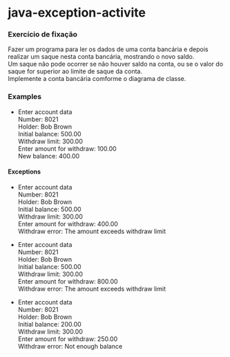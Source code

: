 # java-exception-activite
### Exercício de fixação  
  
Fazer um programa para ler os dados de uma conta bancária e depois realizar um saque nesta conta bancária, mostrando o novo saldo.  
Um saque não pode ocorrer se não houver saldo na conta, ou se o valor do saque for superior ao limite de saque da conta.  
Implemente a conta bancária comforme o diagrama de classe.

### Examples

* Enter account data  
Number: 8021  
Holder: Bob Brown  
Initial balance: 500.00  
Withdraw limit: 300.00  
Enter amount for withdraw: 100.00  
New balance: 400.00  

#### Exceptions

* Enter account data  
Number: 8021  
Holder: Bob Brown  
Initial balance: 500.00  
Withdraw limit: 300.00  
Enter amount for withdraw: 400.00  
Withdraw error: The amount exceeds withdraw limit  
  
  
* Enter account data  
Number: 8021  
Holder: Bob Brown  
Initial balance: 500.00  
Withdraw limit: 300.00  
Enter amount for withdraw: 800.00  
Withdraw error: The amount exceeds withdraw limit  
  
  
* Enter account data  
Number: 8021  
Holder: Bob Brown  
Initial balance: 200.00  
Withdraw limit: 300.00  
Enter amount for withdraw: 250.00  
Withdraw error: Not enough balance
